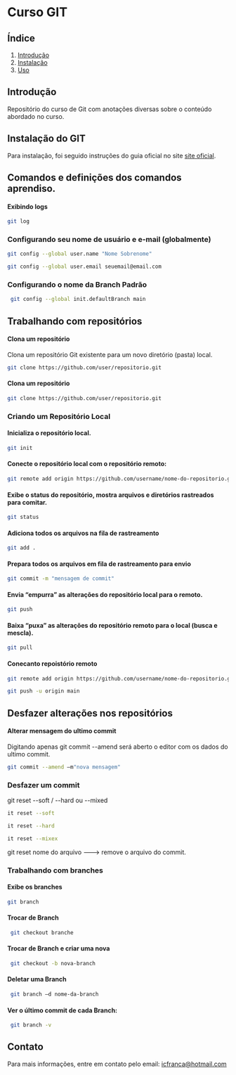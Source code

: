 # Curso GIT
## Índice

1. [Introdução](#introdução)
2. [Instalação](#instalação)
3. [Uso](#uso)
<!-- 4. [Contribuição](#contribuição) -->
<!-- 5. [Licença](#licença) -->
<!-- 6. [Contato](#contato) -->

## Introdução

Repositório do curso de Git com anotações diversas sobre o conteúdo abordado no curso.

## Instalação do GIT

Para instalação, foi seguido instruções do guia oficial no site [site oficial](https://git-scm.com/).

## Comandos e definições dos comandos aprendiso.

#### Exibindo logs

```sh
git log
```

### Configurando seu nome de usuário e e-mail (globalmente)
```sh
git config --global user.name "Nome Sobrenome"
```
```sh
git config --global user.email seuemail@email.com
```

### Configurando o nome da Branch Padrão

```sh
 git config --global init.defaultBranch main

```

## Trabalhando com repositórios

#### Clona um repositório 

Clona um repositório Git existente para um novo diretório (pasta) local.


```sh
git clone https://github.com/user/repositorio.git
```

#### Clona um repositório 
```sh
git clone https://github.com/user/repositorio.git
```

### Criando um Repositório Local

#### Inicializa o repositório local.
```sh
git init 

```

#### Conecte o repositório local com o repositório remoto:
```sh
git remote add origin https://github.com/username/nome-do-repositorio.git
```

#### Exibe o status do repositório, mostra arquivos e diretórios rastreados para comitar.
```sh
git status 
```
#### Adiciona todos os arquivos na fila de rastreamento
```sh
git add . 
```
#### Prepara todos os arquivos em fila de rastreamento para envio
```sh
git commit -m "mensagem de commit"
```
#### Envia “empurra” as alterações do repositório local para o remoto.
```sh
git push
```
#### Baixa “puxa” as alterações do repositório remoto para o local (busca e mescla).

```sh
git pull 
```
#### Conecanto repoistório remoto

```sh
git remote add origin https://github.com/username/nome-do-repositorio.git
```
```sh
git push -u origin main
```
## Desfazer alterações nos repositórios

#### Alterar mensagem do ultimo commit

Digitando apenas git commit --amend será aberto o editor com os dados do ultimo commit.

```sh
git commit --amend –m"nova mensagem"
```
### Desfazer um commit

git reset --soft / --hard ou --mixed

```sh
it reset --soft
```
```sh
it reset --hard
```
```sh
it reset --mixex
```
git reset nome do arquivo ---> remove o arquivo do commit.

### Trabalhando com branches

#### Exibe os branches
```sh
git branch
```

#### Trocar de Branch 

```sh
 git checkout branche
```

#### Trocar de Branch e criar uma nova

```sh
 git checkout -b nova-branch
```

#### Deletar uma Branch

```sh
 git branch –d nome-da-branch
```

#### Ver o último commit de cada Branch:

```sh
 git branch -v
```

<!-- ## Contribuição -->

<!-- Contribuições são bem-vindas! Por favor, envie um pull request ou abra uma issue para discutir as mudanças que deseja fazer. -->

<!-- ## Licença -->

<!-- Este projeto está licenciado sob a Licença MIT. Veja o arquivo [LICENSE](LICENSE) para mais detalhes. -->

## Contato

Para mais informações, entre em contato pelo email: icfranca@hotmail.com